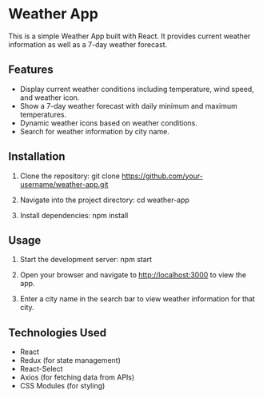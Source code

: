 # Weather App

This is a simple Weather App built with React. It provides current weather information as well as a 7-day weather forecast.

## Features

- Display current weather conditions including temperature, wind speed, and weather icon.
- Show a 7-day weather forecast with daily minimum and maximum temperatures.
- Dynamic weather icons based on weather conditions.
- Search for weather information by city name.

## Installation

1. Clone the repository:
    git clone https://github.com/your-username/weather-app.git
   
2. Navigate into the project directory:
    cd weather-app
   
3. Install dependencies:
    npm install
   
 ## Usage
 
1. Start the development server:
    npm start
   
2. Open your browser and navigate to [http://localhost:3000](http://localhost:3000) to view the app.

3. Enter a city name in the search bar to view weather information for that city.

## Technologies Used

- React
- Redux (for state management)
- React-Select
- Axios (for fetching data from APIs)
- CSS Modules (for styling)
